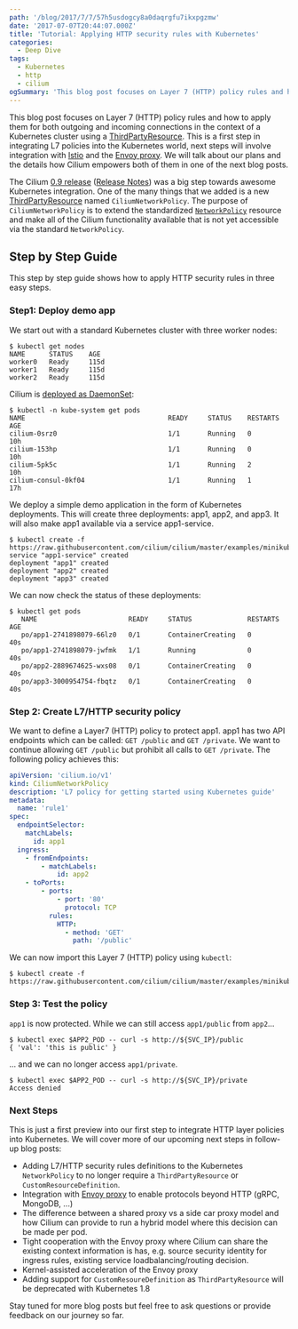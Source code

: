 ```yaml
---
path: '/blog/2017/7/7/57h5usdogcy8a0daqrgfu7ikxpgzmw'
date: '2017-07-07T20:44:07.000Z'
title: 'Tutorial: Applying HTTP security rules with Kubernetes'
categories:
  - Deep Dive
tags:
  - Kubernetes
  - http
  - cilium
ogSummary: 'This blog post focuses on Layer 7 (HTTP) policy rules and how to apply them for both outgoing and incoming connections in the context of a Kubernetes cluster using a ThirdPartyResource. This is a first step in integrating L7 policies into the Kubernetes world, next steps will involve integration with Istio and the Envoy proxy. We will talk about our plans and the details how Cilium empowers both of them in one of the next blog posts.'
---
```


This blog post focuses on Layer 7 (HTTP) policy rules and how to apply them for both outgoing and incoming connections in the context of a Kubernetes cluster using a [ThirdPartyResource](https://kubernetes.io/docs/tasks/access-kubernetes-api/extend-api-third-party-resource/). This is a first step in integrating L7 policies into the Kubernetes world, next steps will involve integration with [Istio](https://istio.io/) and the [Envoy proxy](https://github.com/lyft/envoy). We will talk about our plans and the details how Cilium empowers both of them in one of the next blog posts.

The Cilium [0.9 release](https://www.cilium.io/blog/2017/5/31/cilium-v09-released-hello-kubernetes) ([Release Notes](https://github.com/cilium/cilium/releases/tag/v0.9.0)) was a big step towards awesome Kubernetes integration. One of the many things that we added is a new [ThirdPartyResource](https://kubernetes.io/docs/tasks/access-kubernetes-api/extend-api-third-party-resource/) named `CiliumNetworkPolicy`. The purpose of `CiliumNetworkPolicy` is to extend the standardized [`NetworkPolicy`](https://kubernetes.io/docs/concepts/services-networking/network-policies/) resource and make all of the Cilium functionality available that is not yet accessible via the standard `NetworkPolicy`.

## Step by Step Guide

This step by step guide shows how to apply HTTP security rules in three easy steps.

### Step1: Deploy demo app

We start out with a standard Kubernetes cluster with three worker nodes:

    $ kubectl get nodes
    NAME      STATUS    AGE
    worker0   Ready     115d
    worker1   Ready     115d
    worker2   Ready     115d

Cilium is [deployed as DaemonSet](http://docs.cilium.io/en/stable/gettingstarted/#getting-started-using-kubernetes):

    $ kubectl -n kube-system get pods
    NAME                                    READY     STATUS    RESTARTS   AGE
    cilium-0srz0                            1/1       Running   0          10h
    cilium-153hp                            1/1       Running   0          10h
    cilium-5pk5c                            1/1       Running   2          10h
    cilium-consul-0kf04                     1/1       Running   1          17h

We deploy a simple demo application in the form of Kubernetes deployments. This will create three deployments: app1, app2, and app3\. It will also make app1 available via a service app1-service.

    $ kubectl create -f https://raw.githubusercontent.com/cilium/cilium/master/examples/minikube/demo.yaml
    service "app1-service" created
    deployment "app1" created
    deployment "app2" created
    deployment "app3" created

We can now check the status of these deployments:

    $ kubectl get pods
       NAME                       READY     STATUS              RESTARTS   AGE
       po/app1-2741898079-66lz0   0/1       ContainerCreating   0          40s
       po/app1-2741898079-jwfmk   1/1       Running             0          40s
       po/app2-2889674625-wxs08   0/1       ContainerCreating   0          40s
       po/app3-3000954754-fbqtz   0/1       ContainerCreating   0          40s

### Step 2: Create L7/HTTP security policy

We want to define a Layer7 (HTTP) policy to protect app1\. app1 has two API endpoints which can be called: `GET /public` and `GET /private`. We want to continue allowing `GET /public` but prohibit all calls to `GET /private`. The following policy achieves this:

```yaml
apiVersion: 'cilium.io/v1'
kind: CiliumNetworkPolicy
description: 'L7 policy for getting started using Kubernetes guide'
metadata:
  name: 'rule1'
spec:
  endpointSelector:
    matchLabels:
      id: app1
  ingress:
    - fromEndpoints:
        - matchLabels:
            id: app2
    - toPorts:
        - ports:
            - port: '80'
              protocol: TCP
          rules:
            HTTP:
              - method: 'GET'
                path: '/public'
```

We can now import this Layer 7 (HTTP) policy using `kubectl`:

    $ kubectl create -f https://raw.githubusercontent.com/cilium/cilium/master/examples/minikube/l3_l4_l7_policy.yaml

### Step 3: Test the policy

`app1` is now protected. While we can still access `app1/public` from `app2`...

    $ kubectl exec $APP2_POD -- curl -s http://${SVC_IP}/public
    { 'val': 'this is public' }

... and we can no longer access `app1/private`.

    $ kubectl exec $APP2_POD -- curl -s http://${SVC_IP}/private
    Access denied

### Next Steps

This is just a first preview into our first step to integrate HTTP layer policies into Kubernetes. We will cover more of our upcoming next steps in follow-up blog posts:

- Adding L7/HTTP security rules definitions to the Kubernetes `NetworkPolicy` to no longer require a `ThirdPartyResource` or `CustomResourceDefinition`.
- Integration with [Envoy proxy](https://github.com/lyft/envoy) to enable protocols beyond HTTP (gRPC, MongoDB, ...)
- The difference between a shared proxy vs a side car proxy model and how Cilium can provide to run a hybrid model where this decision can be made per pod.
- Tight cooperation with the Envoy proxy where Cilium can share the existing context information is has, e.g. source security identity for ingress rules, existing service loadbalancing/routing decision.
- Kernel-assisted acceleration of the Envoy proxy
- Adding support for `CustomResoureDefinition` as `ThirdPartyResource` will be deprecated with Kubernetes 1.8

Stay tuned for more blog posts but feel free to ask questions or provide feedback on our journey so far.
